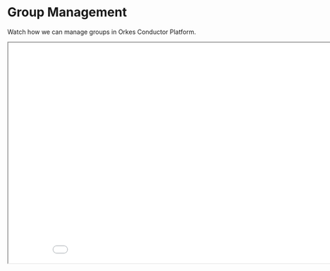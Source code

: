 # Group Management

Watch how we can manage groups in Orkes Conductor Platform.

<div className="embed-loom-video">
    <iframe
        width="890px"
        height="500px"
        allow="fullscreen;"
        src={"https://player.vimeo.com/video/820394048?h=e5c9d103b9"}
    ></iframe>
</div>
